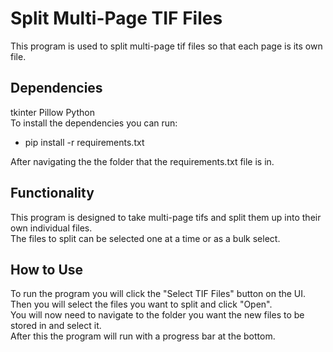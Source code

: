 # Split Multi-Page TIF Files
This program is used to split multi-page tif files so that each page is its own file.

## Dependencies 
tkinter
Pillow 
Python  
To install the dependencies you can run:  
   * pip install -r requirements.txt
     
After navigating the the folder that the requirements.txt file is in.
  
## Functionality
This program is designed to take multi-page tifs and split them up into their own individual files.  
The files to split can be selected one at a time or as a bulk select.

## How to Use
To run the program you will click the "Select TIF Files" button on the UI.  
Then you will select the files you want to split and click "Open".  
You will now need to navigate to the folder you want the new files to be stored in and select it.  
After this the program will run with a progress bar at the bottom.  
